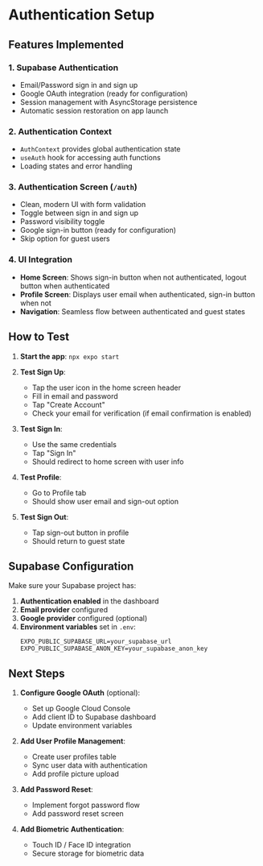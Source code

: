 # Authentication Setup

## Features Implemented

### 1. Supabase Authentication
- Email/Password sign in and sign up
- Google OAuth integration (ready for configuration)
- Session management with AsyncStorage persistence
- Automatic session restoration on app launch

### 2. Authentication Context
- `AuthContext` provides global authentication state
- `useAuth` hook for accessing auth functions
- Loading states and error handling

### 3. Authentication Screen (`/auth`)
- Clean, modern UI with form validation
- Toggle between sign in and sign up
- Password visibility toggle
- Google sign-in button (ready for configuration)
- Skip option for guest users

### 4. UI Integration
- **Home Screen**: Shows sign-in button when not authenticated, logout button when authenticated
- **Profile Screen**: Displays user email when authenticated, sign-in button when not
- **Navigation**: Seamless flow between authenticated and guest states

## How to Test

1. **Start the app**: `npx expo start`
2. **Test Sign Up**:
   - Tap the user icon in the home screen header
   - Fill in email and password
   - Tap "Create Account"
   - Check your email for verification (if email confirmation is enabled)

3. **Test Sign In**:
   - Use the same credentials
   - Tap "Sign In"
   - Should redirect to home screen with user info

4. **Test Profile**:
   - Go to Profile tab
   - Should show user email and sign-out option

5. **Test Sign Out**:
   - Tap sign-out button in profile
   - Should return to guest state

## Supabase Configuration

Make sure your Supabase project has:
1. **Authentication enabled** in the dashboard
2. **Email provider** configured
3. **Google provider** configured (optional)
4. **Environment variables** set in `.env`:
   ```
   EXPO_PUBLIC_SUPABASE_URL=your_supabase_url
   EXPO_PUBLIC_SUPABASE_ANON_KEY=your_supabase_anon_key
   ```

## Next Steps

1. **Configure Google OAuth** (optional):
   - Set up Google Cloud Console
   - Add client ID to Supabase dashboard
   - Update environment variables

2. **Add User Profile Management**:
   - Create user profiles table
   - Sync user data with authentication
   - Add profile picture upload

3. **Add Password Reset**:
   - Implement forgot password flow
   - Add password reset screen

4. **Add Biometric Authentication**:
   - Touch ID / Face ID integration
   - Secure storage for biometric data



